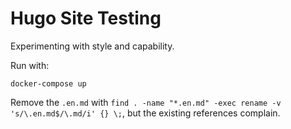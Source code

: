 # Hugo Site Testing

Experimenting with style and capability. 

Run with:

```
docker-compose up 
```

Remove the `.en.md` with `find . -name "*.en.md" -exec rename -v 's/\.en.md$/\.md/i' {} \;`, but the existing references complain.